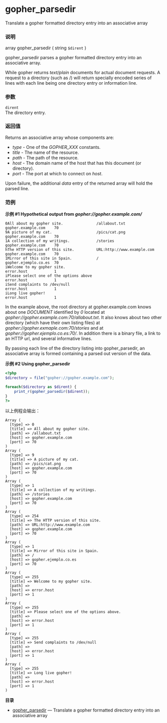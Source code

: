 gopher\_parsedir
================

Translate a gopher formatted directory entry into an associative array

### 说明

<span class="type">array</span> <span
class="methodname">gopher\_parsedir</span> ( <span
class="methodparam"><span class="type">string</span> `$dirent`</span> )

<span class="function">gopher\_parsedir</span> parses a gopher formatted
directory entry into an associative array.

While gopher returns *text/plain* documents for actual document
requests. A request to a directory (such as /) will return specially
encoded series of lines with each line being one directory entry or
information line.

### 参数

`dirent`  
The directory entry.

### 返回值

Returns an associative array whose components are:

-   <span class="simpara"> *type* - One of the *GOPHER\_XXX* constants.
    </span>
-   <span class="simpara"> *title* - The name of the resource. </span>
-   <span class="simpara"> *path* - The path of the resource. </span>
-   <span class="simpara"> *host* - The domain name of the host that has
    this document (or directory). </span>
-   <span class="simpara"> *port* - The port at which to connect on
    *host*. </span>

Upon failure, the additional *data* entry of the returned array will
hold the parsed line.

### 范例

**示例 \#1 Hypothetical output from *gopher://gopher.example.com/***

    0All about my gopher site.               /allabout.txt               gopher.example.com    70
    9A picture of my cat.                    /pics/cat.png               gopher.example.com    70
    1A collection of my writings.            /stories                    gopher.example.com    70
    hThe HTTP version of this site.          URL:http://www.example.com  gopher.example.com    70
    1Mirror of this site in Spain.           /                           gopher.ejemplo.co.es  70
    iWelcome to my gopher site.                                          error.host            1
    iPlease select one of the options above                              error.host            1
    iSend complaints to /dev/null                                        error.host            1
    iLong live gopher!                                                   error.host            1

In the example above, the root directory at gopher.example.com knows
about one *DOCUMENT* identified by *0* located at
*gopher://gopher.example.com:70/allabout.txt*. It also knows about two
other directory (which have their own listing files) at
*gopher://gopher.exmaple.com:70/stories* and at
*gopher://gopher.ejemplo.co.es:70/*. In addition there is a binary file,
a link to an HTTP url, and several informative lines.

By passing each line of the directory listing into <span
class="function">gopher\_parsedir</span>, an associative array is formed
containing a parsed out version of the data.

**示例 \#2 Using <span class="function">gopher\_parsedir</span>**

``` php
<?php
$directory = file("gopher://gopher.example.com");

foreach($directory as $dirent) {
    print_r(gopher_parsedir($dirent));
}
?>
```

以上例程会输出：

    Array (
      [type] => 0
      [title] => All about my gopher site.
      [path] => /allabout.txt
      [host] => gopher.example.com
      [port] => 70
    )
    Array (
      [type] => 9
      [title] => A picture of my cat.
      [path] => /pics/cat.png
      [host] => gopher.example.com
      [port] => 70
    )
    Array (
      [type] => 1
      [title] => A collection of my writings.
      [path] => /stories
      [host] => gopher.example.com
      [port] => 70
    )
    Array (
      [type] => 254
      [title] => The HTTP version of this site.
      [path] => URL:http://www.example.com
      [host] => gopher.example.com
      [port] => 70
    )
    Array (
      [type] => 1
      [title] => Mirror of this site in Spain.
      [path] => /
      [host] => gopher.ejemplo.co.es
      [port] => 70
    )
    Array (
      [type] => 255
      [title] => Welcome to my gopher site.
      [path] =>
      [host] => error.host
      [port] => 1
    )
    Array (
      [type] => 255
      [title] => Please select one of the options above.
      [path] =>
      [host] => error.host
      [port] => 1
    )
    Array (
      [type] => 255
      [title] => Send complaints to /dev/null
      [path] =>
      [host] => error.host
      [port] => 1
    )
    Array (
      [type] => 255
      [title] => Long live gopher!
      [path] =>
      [host] => error.host
      [port] => 1
    )

**目录**

-   [gopher\_parsedir](/ref/net-gopher.html#gopher_parsedir) — Translate
    a gopher formatted directory entry into an associative array
